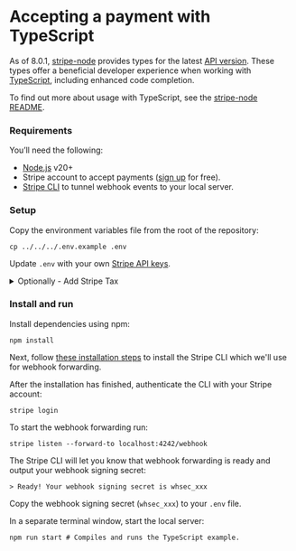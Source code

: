 # Accepting a payment with TypeScript

As of 8.0.1, [stripe-node](https://github.com/stripe/stripe-node) provides types for the latest [API version](https://stripe.com/docs/api/versioning). These types offer a beneficial developer experience when working with [TypeScript](https://www.typescriptlang.org/), including enhanced code completion.

To find out more about usage with TypeScript, see the [stripe-node README](https://github.com/stripe/stripe-node#usage-with-typescript).

### Requirements

You’ll need the following:

- [Node.js](http://nodejs.org) v20+
- Stripe account to accept payments ([sign up](https://dashboard.stripe.com/register) for free).
- [Stripe CLI](https://github.com/stripe/stripe-cli) to tunnel webhook events to your local server.

### Setup

Copy the environment variables file from the root of the repository:

    cp ../../../.env.example .env

Update `.env` with your own [Stripe API keys](https://dashboard.stripe.com/account/apikeys).


<details>
<summary>Optionally - Add Stripe Tax</summary>
Stripe Tax lets you calculate and collect sales tax, VAT and GST with one line of code.
To enable Stripe Tax set up in the dashboard: [Docs - Set up Stripe Tax](https://stripe.com/docs/tax/set-up).

In ["server.ts"](./src/server.ts), set calcuateTax to true if you want Stripe to calculate tax for the transactions in this application.

```typescript
const calculateTax = true;
```

</details>

### Install and run

Install dependencies using npm:

    npm install

Next, follow [these installation steps](https://github.com/stripe/stripe-cli#installation) to install the Stripe CLI which we'll use for webhook forwarding.

After the installation has finished, authenticate the CLI with your Stripe account:

    stripe login

To start the webhook forwarding run:

    stripe listen --forward-to localhost:4242/webhook

The Stripe CLI will let you know that webhook forwarding is ready and output your webhook signing secret:

    > Ready! Your webhook signing secret is whsec_xxx

Copy the webhook signing secret (`whsec_xxx`) to your `.env` file.

In a separate terminal window, start the local server:

    npm run start # Compiles and runs the TypeScript example.
